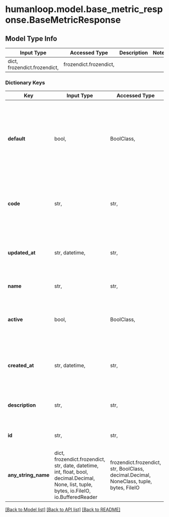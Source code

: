 # humanloop.model.base_metric_response.BaseMetricResponse

## Model Type Info
Input Type | Accessed Type | Description | Notes
------------ | ------------- | ------------- | -------------
dict, frozendict.frozendict,  | frozendict.frozendict,  |  | 

### Dictionary Keys
Key | Input Type | Accessed Type | Description | Notes
------------ | ------------- | ------------- | ------------- | -------------
**default** | bool,  | BoolClass,  | Whether the metric is a global default metric. Metrics with this flag enabled cannot be deleted or modified. | 
**code** | str,  | str,  | Python code used to calculate a metric value on each logged datapoint. | 
**updated_at** | str, datetime,  | str,  |  | value must conform to RFC-3339 date-time
**name** | str,  | str,  | The name of the metric. | 
**active** | bool,  | BoolClass,  | If enabled, the metric is calculated for every logged datapoint. | 
**created_at** | str, datetime,  | str,  |  | value must conform to RFC-3339 date-time
**description** | str,  | str,  | A description of what the metric measures. | 
**id** | str,  | str,  | ID of the metric. Starts with &#x27;metric_&#x27;. | 
**any_string_name** | dict, frozendict.frozendict, str, date, datetime, int, float, bool, decimal.Decimal, None, list, tuple, bytes, io.FileIO, io.BufferedReader | frozendict.frozendict, str, BoolClass, decimal.Decimal, NoneClass, tuple, bytes, FileIO | any string name can be used but the value must be the correct type | [optional]

[[Back to Model list]](../../README.md#documentation-for-models) [[Back to API list]](../../README.md#documentation-for-api-endpoints) [[Back to README]](../../README.md)

